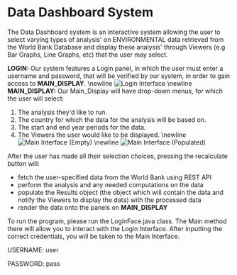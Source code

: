 # Data Dashboard System 

The Data Dashboard system is an interactive system allowing the user to select varying types of analysis' on ENVIRONMENTAL data retrieved from the World Bank Database and display these analysis' through Viewers (e.g Bar Graphs, Line Graphs, etc) that the user may select.

**LOGIN:**
Our system features a Login panel, in which the user must enter a username and password, that will be verified by our system, in order to gain access to **MAIN_DISPLAY**.
\newline
![Login Interface](https://ibb.co/VjTfCWs)
\newline
**MAIN_DISPLAY:**
Our Main_Display will have drop-down menus, for which the user will select:
1. The analysis they'd like to run.
2. The country for which the data for the analysis will be based on.
3. The start and end year periods for the data.
4. The Viewers the user would like to be displayed.
\newline
![Main Interface (Empty)](https://ibb.co/GsFWDhR)
\newline
![Main Interface (Populated)](https://ibb.co/PD6WgSf)

After the user has made all their selection choices, pressing the recalculate button will:
- fetch the user-specified data from the World Bank using REST API
- perform the analysis and any needed computations on the data
- populate the Results object (the object which will contain the data and notify the Viewers to display the data) with the processed data
- render the data onto the panels on **MAIN_DISPLAY**


To run the program, please run the LoginFace.java class. 
	The Main method there will allow you to interact with the Login Interface.
    After inputting the correct credentials, you will be taken to the Main Interface.
    
USERNAME: user

PASSWORD: pass

